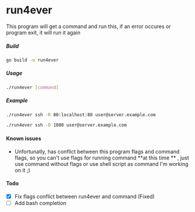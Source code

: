 # run4ever
This program will get a command and run this, if an error occures or program exit, it will run it again

##### Build
```bash
go build -o run4ever
```

##### Usage
```bash
./run4ever [command]
```

##### Example
```bash
./run4ever ssh -R 80:localhost:80 user@server.example.com
```

```bash
./run4ever ssh -D 1080 user@server.example.com
```

#### Known issues
- Unfortunatly, has conflict between this program flags and command flags, so you can't use flags for running command **at this time ** , just use command without flags or use shell script as command
I'm working on it ;)

#### Todo
- [X] Fix flags conflict between run4ever and command (Fixed)
- [ ] Add bash completion
